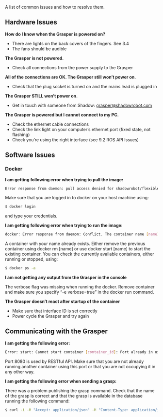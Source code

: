 A list of common issues and how to resolve them.

## Hardware Issues

**How do I know when the Grasper is powered on?**

* There are lights on the back covers of the fingers. See 3.4
* The fans should be audible

**The Grasper is not powered.**

* Check all connections from the power supply to the Grasper

**All of the connections are OK. The Grasper still won’t power on.**

* Check that the plug socket is turned on and the mains lead is plugged in


**The Grasper STILL won’t power on.**

* Get in touch with someone from Shadow: grasper@shadowrobot.com


**The Grasper is powered but I cannot connect to my PC.**

* Check the ethernet cable connections
* Check the link light on your computer’s ethernet port (fixed state, not flashing)
* Check you’re using the right interface (see 9.2 ROS API Issues)

## Software Issues
### Docker

**I am getting following error when trying to pull the image:**
```bash
Error response from daemon: pull access denied for shadowrobot/flexible-hand:kinetic-release, repository does not exist or may require 'docker login'
```

Make sure that you are logged in to docker on your host machine using:
```bash
$ docker login
```
and type your credentials.

**I am getting following error when trying to run the image:**
```bash
docker: Error response from daemon: Conflict. The container name [name] is already in use
```
A container with your name already exists. Either remove the previous container using docker rm [name] or use docker start [name] to start the existing container. You can check the currently available containers, either running or stopped, using:

```bash
$ docker ps -a
```

**I am not getting any output from the Grasper in the console**

The verbose flag was missing when running the docker. Remove container and make sure you specify “-e verbose=true” in the docker run command.

**The Grasper doesn’t react after startup of the container**

* Make sure that interface ID is set correctly
* Power cycle the Grasper and try again

## Communicating with the Grasper

**I am getting the following error:**

```bash
Error: start: Cannot start container [container_id]: Port already in use: 8080
```

Port 8080 is used by RESTful API. Make sure that you are not already running another container using this port or that you are not occupying it in any other way.

**I am getting the following error when sending a grasp:**

There was a problem publishing the grasp command.
Check that the name of the grasp is correct and that the grasp is available in the database running the following command:

```bash
$ curl -i -H "Accept: application/json" -H "Content-Type: application/json" -X GET http://0.0.0.0:8080/grasps_available
```